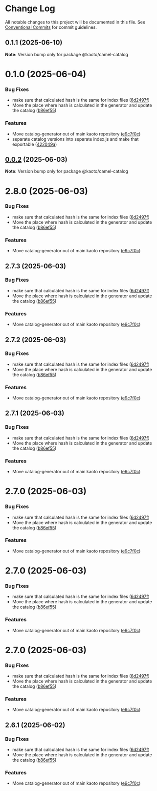 # Change Log

All notable changes to this project will be documented in this file.
See [Conventional Commits](https://conventionalcommits.org) for commit guidelines.

## 0.1.1 (2025-06-10)

**Note:** Version bump only for package @kaoto/camel-catalog

# 0.1.0 (2025-06-04)

### Bug Fixes

* make sure that calculated hash is the same for index files ([6d2497f](https://github.com/KaotoIO/camel-catalog/commit/6d2497f43ba452731bcbc826f0a3d7c204af1cdd))
* Move the place where hash is calculated in the generator and update the catalog ([b86ef55](https://github.com/KaotoIO/camel-catalog/commit/b86ef5599d046863d0b45c6ecc1659fa74640f37))

### Features

* Move catalog-generator out of main kaoto repository ([e9c7f0c](https://github.com/KaotoIO/camel-catalog/commit/e9c7f0c83d58d440b7e883fa3da2f43a09e5b12a))
* separate catalog versions into separate index.js and make that exportable ([422049a](https://github.com/KaotoIO/camel-catalog/commit/422049a24412aca8ee8e608045f1a4893855aec2))

## [0.0.2](https://github.com/KaotoIO/camel-catalog/compare/@kaoto/camel-catalog@2.8.0...@kaoto/camel-catalog@0.0.2) (2025-06-03)

**Note:** Version bump only for package @kaoto/camel-catalog

# 2.8.0 (2025-06-03)

### Bug Fixes

* make sure that calculated hash is the same for index files ([6d2497f](https://github.com/KaotoIO/camel-catalog/commit/6d2497f43ba452731bcbc826f0a3d7c204af1cdd))
* Move the place where hash is calculated in the generator and update the catalog ([b86ef55](https://github.com/KaotoIO/camel-catalog/commit/b86ef5599d046863d0b45c6ecc1659fa74640f37))

### Features

* Move catalog-generator out of main kaoto repository ([e9c7f0c](https://github.com/KaotoIO/camel-catalog/commit/e9c7f0c83d58d440b7e883fa3da2f43a09e5b12a))

## 2.7.3 (2025-06-03)

### Bug Fixes

* make sure that calculated hash is the same for index files ([6d2497f](https://github.com/KaotoIO/camel-catalog/commit/6d2497f43ba452731bcbc826f0a3d7c204af1cdd))
* Move the place where hash is calculated in the generator and update the catalog ([b86ef55](https://github.com/KaotoIO/camel-catalog/commit/b86ef5599d046863d0b45c6ecc1659fa74640f37))

### Features

* Move catalog-generator out of main kaoto repository ([e9c7f0c](https://github.com/KaotoIO/camel-catalog/commit/e9c7f0c83d58d440b7e883fa3da2f43a09e5b12a))

## 2.7.2 (2025-06-03)

### Bug Fixes

* make sure that calculated hash is the same for index files ([6d2497f](https://github.com/KaotoIO/camel-catalog/commit/6d2497f43ba452731bcbc826f0a3d7c204af1cdd))
* Move the place where hash is calculated in the generator and update the catalog ([b86ef55](https://github.com/KaotoIO/camel-catalog/commit/b86ef5599d046863d0b45c6ecc1659fa74640f37))

### Features

* Move catalog-generator out of main kaoto repository ([e9c7f0c](https://github.com/KaotoIO/camel-catalog/commit/e9c7f0c83d58d440b7e883fa3da2f43a09e5b12a))

## 2.7.1 (2025-06-03)

### Bug Fixes

* make sure that calculated hash is the same for index files ([6d2497f](https://github.com/KaotoIO/camel-catalog/commit/6d2497f43ba452731bcbc826f0a3d7c204af1cdd))
* Move the place where hash is calculated in the generator and update the catalog ([b86ef55](https://github.com/KaotoIO/camel-catalog/commit/b86ef5599d046863d0b45c6ecc1659fa74640f37))

### Features

* Move catalog-generator out of main kaoto repository ([e9c7f0c](https://github.com/KaotoIO/camel-catalog/commit/e9c7f0c83d58d440b7e883fa3da2f43a09e5b12a))

# 2.7.0 (2025-06-03)

### Bug Fixes

* make sure that calculated hash is the same for index files ([6d2497f](https://github.com/KaotoIO/camel-catalog/commit/6d2497f43ba452731bcbc826f0a3d7c204af1cdd))
* Move the place where hash is calculated in the generator and update the catalog ([b86ef55](https://github.com/KaotoIO/camel-catalog/commit/b86ef5599d046863d0b45c6ecc1659fa74640f37))

### Features

* Move catalog-generator out of main kaoto repository ([e9c7f0c](https://github.com/KaotoIO/camel-catalog/commit/e9c7f0c83d58d440b7e883fa3da2f43a09e5b12a))

# 2.7.0 (2025-06-03)

### Bug Fixes

* make sure that calculated hash is the same for index files ([6d2497f](https://github.com/KaotoIO/camel-catalog/commit/6d2497f43ba452731bcbc826f0a3d7c204af1cdd))
* Move the place where hash is calculated in the generator and update the catalog ([b86ef55](https://github.com/KaotoIO/camel-catalog/commit/b86ef5599d046863d0b45c6ecc1659fa74640f37))

### Features

* Move catalog-generator out of main kaoto repository ([e9c7f0c](https://github.com/KaotoIO/camel-catalog/commit/e9c7f0c83d58d440b7e883fa3da2f43a09e5b12a))

# 2.7.0 (2025-06-03)

### Bug Fixes

* make sure that calculated hash is the same for index files ([6d2497f](https://github.com/KaotoIO/camel-catalog/commit/6d2497f43ba452731bcbc826f0a3d7c204af1cdd))
* Move the place where hash is calculated in the generator and update the catalog ([b86ef55](https://github.com/KaotoIO/camel-catalog/commit/b86ef5599d046863d0b45c6ecc1659fa74640f37))

### Features

* Move catalog-generator out of main kaoto repository ([e9c7f0c](https://github.com/KaotoIO/camel-catalog/commit/e9c7f0c83d58d440b7e883fa3da2f43a09e5b12a))

## 2.6.1 (2025-06-02)

### Bug Fixes

* make sure that calculated hash is the same for index files ([6d2497f](https://github.com/KaotoIO/camel-catalog/commit/6d2497f43ba452731bcbc826f0a3d7c204af1cdd))
* Move the place where hash is calculated in the generator and update the catalog ([b86ef55](https://github.com/KaotoIO/camel-catalog/commit/b86ef5599d046863d0b45c6ecc1659fa74640f37))

### Features

* Move catalog-generator out of main kaoto repository ([e9c7f0c](https://github.com/KaotoIO/camel-catalog/commit/e9c7f0c83d58d440b7e883fa3da2f43a09e5b12a))
